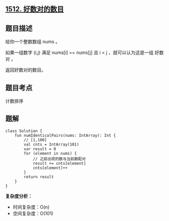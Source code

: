 ## [1512. 好数对的数目](https://leetcode.cn/problems/number-of-good-pairs/description/)

## 题目描述

给你一个整数数组 nums 。

如果一组数字 (i,j) 满足 nums[i] == nums[j] 且 i < j ，就可以认为这是一组 好数对 。

返回好数对的数目。

## 题目考点

计数排序

## 题解
 
```
class Solution {
    fun numIdenticalPairs(nums: IntArray): Int {
        // [1,100]
        val cnts = IntArray(101)
        var result = 0
        for (element in nums) {
            // 之前出现的数与当前数配对
            result += cnts[element]
            cnts[element]++
        }
        return result
    }
}
```

**复杂度分析：**

- 时间复杂度：O(n)
- 空间复杂度：O(101) 
